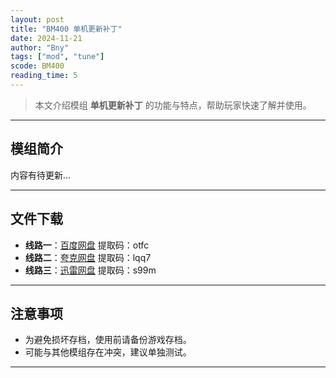```yaml
---
layout: post
title: "BM400 单机更新补丁"
date: 2024-11-21
author: "Bny"
tags: ["mod", "tune"]
scode: BM400
reading_time: 5
---
```


> 本文介绍模组 **单机更新补丁** 的功能与特点，帮助玩家快速了解并使用。

---

## 模组简介

内容有待更新...

---


## 文件下载
- **线路一**：[百度网盘](https://pan.baidu.com/s/17PB7VcUKk9rMUbSEjC6JtQ?pwd=otfc)  提取码：otfc  
- **线路二**：[夸克网盘](https://pan.quark.cn/s/9d289dd19741?pwd=lqq7)  提取码：lqq7  
- **线路三**：[迅雷网盘](https://pan.xunlei.com/s/VOCCbYK0FJhfcq0_ijHSiwYRA1?pwd=s99m)  提取码：s99m  

---

## 注意事项
- 为避免损坏存档，使用前请备份游戏存档。
- 可能与其他模组存在冲突，建议单独测试。

---

